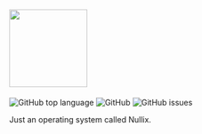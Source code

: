 <h1><img src="https://user-images.githubusercontent.com/55049569/142253499-ca2022d3-d26e-4e61-9b4d-3baf9d32b8be.png" height="140px"></h1>
<p>
  <img alt="GitHub top language" src="https://img.shields.io/github/languages/top/TheClashFruit/NullixOS">
  <img alt="GitHub" src="https://img.shields.io/github/license/TheClashFruit/NullixOS">
  <img alt="GitHub issues" src="https://img.shields.io/github/issues/TheClashFruit/NullixOS">
</p>
<p>
  Just an operating system called Nullix.
</p>
